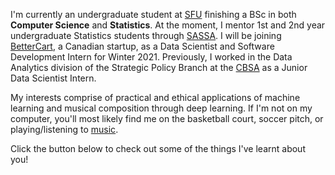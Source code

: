 I'm currently an undergraduate student at [SFU](https://www.sfu.ca) finishing a BSc in both **Computer Science** and **Statistics**. At the moment, I mentor 1st and 2nd year undergraduate Statistics students through [SASSA](http://www.sfu.ca/sassa/). I will be joining [BetterCart](https://bettercart.ca/home), a Canadian startup, as a Data Scientist and Software Development Intern for Winter 2021. Previously, I worked in the Data Analytics division of the Strategic Policy Branch at the [CBSA](https://www.cbsa-asfc.gc.ca/menu-eng.html) as a Junior Data Scientist Intern.

My interests comprise of practical and ethical applications of machine learning and musical composition through deep learning. If I'm not on my computer, you'll most likely find me on the basketball court, soccer pitch, or playing/listening to [music](https://open.spotify.com/playlist/5nnUhG5qJfB8Pzs7Vodlii?si=v3lE_DKHSBaygH-eEBzpBQ). 

Click the button below to check out some of the things I've learnt about you!